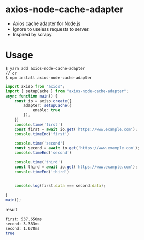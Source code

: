 # axios-node-cache-adapter

* Axios cache adapter for Node.js
* Ignore to useless requests to server.
* Inspired by scrapy.

# Usage

```
$ yarn add axios-node-cache-adapter
// or
$ npm install axios-node-cache-adapter
```

```typescript
import axiso from "axios";
import { setupCache } from "axios-node-cache-adapter";
async function main() {
    const io = axiso.create({
        adapter: setupCache({
            enable: true
        }),
    })
    console.time('first')
    const first = await io.get('https://www.example.com');
    console.timeEnd('first')

    console.time('second')
    const second = await io.get('https://www.example.com');    
    console.timeEnd('second')
    
    console.time('third')
    const third = await io.get('https://www.example.com');    
    console.timeEnd('third')
    

    console.log(first.data === second.data);
    
}
main();
```

result

```bash
first: 537.650ms
second: 3.383ms
second: 1.678ms
true
```